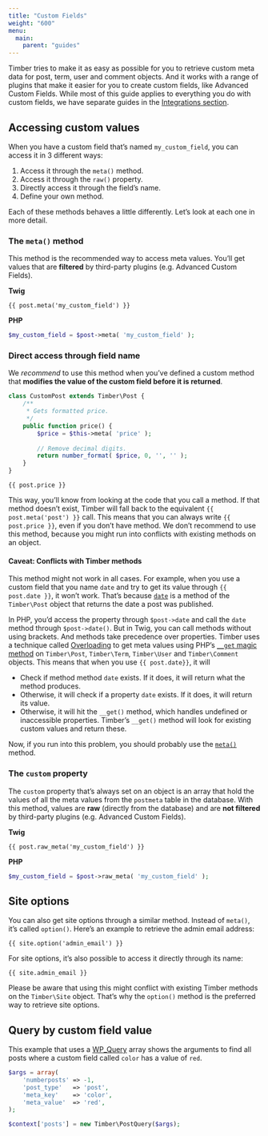 ```yaml
---
title: "Custom Fields"
weight: "600"
menu:
  main:
    parent: "guides"
---
```


Timber tries to make it as easy as possible for you to retrieve custom meta data for post, term, user and comment objects. And it works with a range of plugins that make it easier for you to create custom fields, like Advanced Custom Fields. While most of this guide applies to everything you do with custom fields, we have separate guides in the [Integrations section](https://timber.github.io/docs/integrations/).

## Accessing custom values

When you have a custom field that’s named `my_custom_field`, you can access it in 3 different ways:

1. Access it through the `meta()` method.
2. Access it through the `raw()` property.
3. Directly access it through the field’s name.
4. Define your own method.

Each of these methods behaves a little differently. Let’s look at each one in more detail.

### The `meta()` method

This method is the recommended way to access meta values. You’ll get values that are **filtered** by third-party plugins (e.g. Advanced Custom Fields).

**Twig**

```twig
{{ post.meta('my_custom_field') }}
```

**PHP**

```php
$my_custom_field = $post->meta( 'my_custom_field' );
```

### Direct access through field name

We *recommend* to use this method when you’ve defined a custom method that **modifies the value of the custom field before it is returned**.

```php
class CustomPost extends Timber\Post {
    /**
     * Gets formatted price.
     */
    public function price() {
        $price = $this->meta( 'price' );
        
        // Remove decimal digits.
        return number_format( $price, 0, '', '' );
    }
}
```

```twig
{{ post.price }}
```

This way, you’ll know from looking at the code that you call a method. If that method doesn’t exist, Timber will fall back to the equivalent `{{ post.meta('post') }}` call. This means that you can always write `{{ post.price }}`, even if you don’t have method. We don’t recommend to use this method, because you might run into conflicts with existing methods on an object.

#### Caveat: Conflicts with Timber methods

This method might not work in all cases. For example, when you use a custom field that you name `date` and try to get its value through `{{ post.date }}`, it won’t work. That’s because [`date`](https://timber.github.io/docs/reference/timber-post/#date) is a method of the `Timber\Post` object that returns the date a post was published.

In PHP, you’d access the property through `$post->date` and call the `date` method through `$post->date()`. But in Twig, you can call methods without using brackets. And methods take precedence over properties. Timber uses a technique called [Overloading](http://de.php.net/manual/en/language.oop5.overloading.php#language.oop5.overloading.members) to get meta values using PHP’s [`__get` magic method](http://php.net/manual/en/language.oop5.overloading.php#object.get) on `Timber\Post`, `Timber\Term`, `Timber\User` and `Timber\Comment` objects. This means that when you use `{{ post.date}}`, it will

- Check if method method `date` exists. If it does, it will return what the method produces.
- Otherwise, it will check if a property `date` exists. If it does, it will return its value.
- Otherwise, it will hit the `__get()` method, which handles undefined or inaccessible properties. Timber’s `__get()` method will look for existing custom values and return these.

Now, if you run into this problem, you should probably use the [`meta()`](#the-meta-method) method.

### The `custom` property

The `custom` property that’s always set on an object is an array that hold the values of all the meta values from the `postmeta` table in the database. With this method, values are **raw** (directly from the database) and are **not filtered** by third-party plugins (e.g. Advanced Custom Fields).

**Twig**

```twig
{{ post.raw_meta('my_custom_field') }}
```

**PHP**

```php
$my_custom_field = $post->raw_meta( 'my_custom_field' );
```

## Site options

You can also get site options through a similar method. Instead of `meta()`, it’s called `option()`. Here’s an example to retrieve the admin email address:

```twig
{{ site.option('admin_email') }}
```

For site options, it’s also possible to access it directly through its name:

```twig
{{ site.admin_email }}
```

Please be aware that using this might conflict with existing Timber methods on the `Timber\Site` object. That’s why the `option()` method is the preferred way to retrieve site options.

## Query by custom field value

This example that uses a [WP_Query](http://codex.wordpress.org/Class_Reference/WP_Query) array shows the arguments to find all posts where a custom field called `color` has a value of `red`.

```php
$args = array(
    'numberposts' => -1,
    'post_type'   => 'post',
    'meta_key'    => 'color',
    'meta_value'  => 'red',
);

$context['posts'] = new Timber\PostQuery($args);
```
